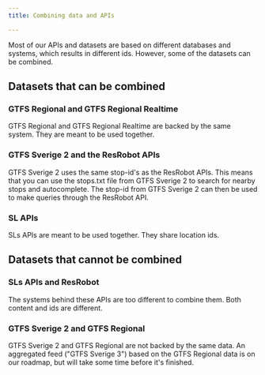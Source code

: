 ```yaml
---
title: Combining data and APIs

---
```

Most of our APIs and datasets are based on different databases and systems, which results in different ids. However, some of the datasets can be combined.

## Datasets that can be combined

### GTFS Regional and GTFS Regional Realtime 

GTFS Regional and GTFS Regional Realtime are backed by the same system. They are meant to be used together.

### GTFS Sverige 2 and the ResRobot APIs

GTFS Sverige 2 uses the same stop-id's as the ResRobot APIs. This means that you can use the stops.txt file from GTFS Sverige 2 to search for nearby stops and autocomplete. The stop-id from GTFS Sverige 2 can then be used to make queries through the ResRobot API.

### SL APIs

SLs APIs are meant to be used together. They share location ids.

## Datasets that cannot be combined

### SLs APIs and ResRobot

The systems behind these APIs are too different to combine them. Both content and ids are different.

### GTFS Sverige 2 and GTFS Regional

GTFS Sverige 2 and GTFS Regional are not backed by the same data. An aggregated feed ("GTFS Sverige 3") based on the GTFS Regional data is on our roadmap, but will take some time before it's finished.